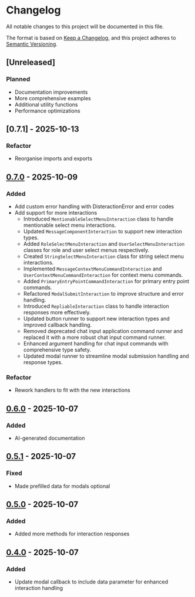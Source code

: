 # Changelog

All notable changes to this project will be documented in this file.

The format is based on [Keep a Changelog](https://keepachangelog.com/en/1.0.0/),
and this project adheres to [Semantic Versioning](https://semver.org/spec/v2.0.0.html).

## [Unreleased]

### Planned

-   Documentation improvements
-   More comprehensive examples
-   Additional utility functions
-   Performance optimizations

## [0.7.1] - 2025-10-13

### Refactor

-   Reorganise imports and exports

## [0.7.0] - 2025-10-09

### Added

-   Add custom error handling with DisteractionError and error codes
-   Add support for more interactions
    -   Introduced `MentionableSelectMenuInteraction` class to handle mentionable select menu interactions.
    -   Updated `MessageComponentInteraction` to support new interaction types.
    -   Added `RoleSelectMenuInteraction` and `UserSelectMenuInteraction` classes for role and user select menus respectively.
    -   Created `StringSelectMenuInteraction` class for string select menu interactions.
    -   Implemented `MessageContextMenuCommandInteraction` and `UserContextMenuCommandInteraction` for context menu commands.
    -   Added `PrimaryEntryPointCommandInteraction` for primary entry point commands.
    -   Refactored `ModalSubmitInteraction` to improve structure and error handling.
    -   Introduced `RepliableInteraction` class to handle interaction responses more effectively.
    -   Updated button runner to support new interaction types and improved callback handling.
    -   Removed deprecated chat input application command runner and replaced it with a more robust chat input command runner.
    -   Enhanced argument handling for chat input commands with comprehensive type safety.
    -   Updated modal runner to streamline modal submission handling and response types.

### Refactor

-   Rework handlers to fit with the new interactions

[0.7.0]: https://github.com/tuasananh/disteractions/releases/tag/v0.7.0

## [0.6.0] - 2025-10-07

### Added

-   AI-generated documentation

[0.6.0]: https://github.com/tuasananh/disteractions/releases/tag/v0.6.0

## [0.5.1] - 2025-10-07

### Fixed

-   Made prefilled data for modals optional

[0.5.1]: https://github.com/tuasananh/disteractions/releases/tag/v0.5.1

## [0.5.0] - 2025-10-07

### Added

-   Added more methods for interaction responses

[0.5.0]: https://github.com/tuasananh/disteractions/releases/tag/v0.5.0

## [0.4.0] - 2025-10-07

### Added

-   Update modal callback to include data parameter for enhanced interaction handling

[0.4.0]: https://github.com/tuasananh/disteractions/releases/tag/v0.4.0
